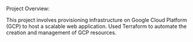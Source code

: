 Project Overview:

This project involves provisioning infrastructure on Google Cloud Platform (GCP) to host a scalable web application. Used Terraform to automate the creation and management of GCP resources.
